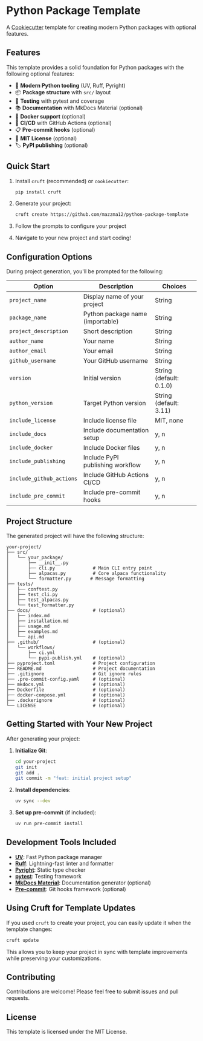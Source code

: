 # Python Package Template

A [Cookiecutter](https://cookiecutter.readthedocs.io/) template for creating modern Python packages with optional features.

## Features

This template provides a solid foundation for Python packages with the following optional features:

- 🐍 **Modern Python tooling** (UV, Ruff, Pyright)
- 📦 **Package structure** with `src/` layout
- 🧪 **Testing** with pytest and coverage
- 📚 **Documentation** with MkDocs Material (optional)
- 🐳 **Docker support** (optional)
- 🚀 **CI/CD** with GitHub Actions (optional)
- 📋 **Pre-commit hooks** (optional)
- 📄 **MIT License** (optional)
- 🏷️ **PyPI publishing** (optional)

## Quick Start

1. Install `cruft` (recommended) or `cookiecutter`:
   ```bash
   pip install cruft
   ```

2. Generate your project:
   ```bash
   cruft create https://github.com/mazzma12/python-package-template
   ```

3. Follow the prompts to configure your project

4. Navigate to your new project and start coding!

## Configuration Options

During project generation, you'll be prompted for the following:

| Option | Description | Choices |
|--------|-------------|---------|
| `project_name` | Display name of your project | String |
| `package_name` | Python package name (importable) | String |
| `project_description` | Short description | String |
| `author_name` | Your name | String |
| `author_email` | Your email | String |
| `github_username` | Your GitHub username | String |
| `version` | Initial version | String (default: 0.1.0) |
| `python_version` | Target Python version | String (default: 3.11) |
| `include_license` | Include license file | MIT, none |
| `include_docs` | Include documentation setup | y, n |
| `include_docker` | Include Docker files | y, n |
| `include_publishing` | Include PyPI publishing workflow | y, n |
| `include_github_actions` | Include GitHub Actions CI/CD | y, n |
| `include_pre_commit` | Include pre-commit hooks | y, n |

## Project Structure

The generated project will have the following structure:

```
your-project/
├── src/
│   └── your_package/
│       ├── __init__.py
│       ├── cli.py              # Main CLI entry point
│       ├── alpacas.py          # Core alpaca functionality
│       └── formatter.py       # Message formatting
├── tests/
│   ├── conftest.py
│   ├── test_cli.py
│   ├── test_alpacas.py
│   └── test_formatter.py
├── docs/                       # (optional)
│   ├── index.md
│   ├── installation.md
│   ├── usage.md
│   ├── examples.md
│   └── api.md
├── .github/                    # (optional)
│   └── workflows/
│       ├── ci.yml
│       └── pypi-publish.yml    # (optional)
├── pyproject.toml              # Project configuration
├── README.md                   # Project documentation
├── .gitignore                  # Git ignore rules
├── .pre-commit-config.yaml     # (optional)
├── mkdocs.yml                  # (optional)
├── Dockerfile                  # (optional)
├── docker-compose.yml          # (optional)
├── .dockerignore               # (optional)
└── LICENSE                     # (optional)
```

## Getting Started with Your New Project

After generating your project:

1. **Initialize Git**:
   ```bash
   cd your-project
   git init
   git add .
   git commit -m "feat: initial project setup"
   ```

2. **Install dependencies**:
   ```bash
   uv sync --dev
   ```

3. **Set up pre-commit** (if included):
   ```bash
   uv run pre-commit install
   ```


## Development Tools Included

- **[UV](https://github.com/astral-sh/uv)**: Fast Python package manager
- **[Ruff](https://github.com/astral-sh/ruff)**: Lightning-fast linter and formatter
- **[Pyright](https://github.com/microsoft/pyright)**: Static type checker
- **[pytest](https://pytest.org/)**: Testing framework
- **[MkDocs Material](https://squidfunk.github.io/mkdocs-material/)**: Documentation generator (optional)
- **[Pre-commit](https://pre-commit.com/)**: Git hooks framework (optional)

## Using Cruft for Template Updates

If you used `cruft` to create your project, you can easily update it when the template changes:

```bash
cruft update
```

This allows you to keep your project in sync with template improvements while preserving your customizations.

## Contributing

Contributions are welcome! Please feel free to submit issues and pull requests.

## License

This template is licensed under the MIT License.
